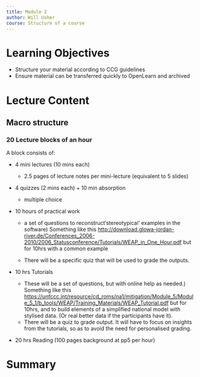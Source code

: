 ```yaml
---
title: Module 2
author: Will Usher
course: Structure of a course
---
```


# Learning Objectives

- Structure your material according to CCG guidelines
- Ensure material can be transferred quickly to OpenLearn and archived

# Lecture Content

## Macro structure

### 20 Lecture blocks of an hour

A block consists of:

- 4 mini lectures (10 mins each)
  - 2.5 pages of lecture notes per mini-lecture (equivalent to 5 slides)
- 4 quizzes (2 mins each) + 10 min absorption
  - multiple choice
- 10 hours of practical work
  - a set of questions to reconstruct‘stereotypical’ examples in the software)
  Something like this http://download.glowa-jordan-river.de/Conferences_2006-2010/2006_Statusconference/Tutorials/WEAP_in_One_Hour.pdf but for 10hrs with a common example

  - There will be a specific quiz that will be used to grade the outputs.

- 10 hrs Tutorials
  - These will be a set of questions, but with online help as needed.)
  Something like this https://unfccc.int/resource/cd_roms/na1/mitigation/Module_5/Module_5_1/b_tools/WEAP/Training_Materials/WEAP_Tutorial.pdf but for 10hrs, and to build elements of a simplified national model with stylised data. (Or real better data if the participants have it).
  - There will be a quiz to grade output. It will have to focus on insights from the tutorials, so as to avoid the need for personalised grading.
- 20 hrs Reading  (100 pages background at pp5 per hour)

# Summary


